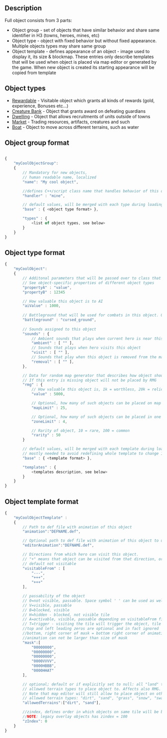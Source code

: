 ## Description

Full object consists from 3 parts:

-   Object group - set of objects that have similar behavior and share
    same identifier in H3 (towns, heroes, mines, etc)
-   Object type - object with fixed behavior but without fixed
    appearance. Multiple objects types may share same group
-   Object template - defines appearance of an object - image used to
    display it, its size & blockmap. These entries only describe
    templates that will be used when object is placed via map editor or
    generated by the game. When new object is created its starting
    appearance will be copied from template

## Object types

- [Rewardable](Map_Objects/Rewardable.md) - Visitable object which grants all kinds of rewards (gold, experience, Bonuses etc...)
- [Creature Bank](Map_Objects/Creature_Bank.md) - Object that grants award on defeating guardians
- [Dwelling](Map_Objects/Dwelling.md) - Object that allows recruitments of units outside of towns
- [Market](Map_Objects/Market.md) - Trading resources, artifacts, creatures and such
- [Boat](Map_Objects/Boat.md) - Object to move across different terrains, such as water

## Object group format

``` javascript

{
	"myCoolObjectGroup":
	{
		// Mandatory for new objects,
		// human readable name, localized 
		"name": "My cool object",

		//defines C++/script class name that handles behavior of this object
		"handler" : "mine",

		// default values, will be merged with each type during loading
		"base" : { <object type format> },

		"types" : {
			<list of object types, see below>
		}
	}
}
```

## Object type format

``` javascript
{
	"myCoolObject":
	{
		// Additonal parameters that will be passed over to class that controls behavior of the object
		// See object-specific properties of different object types
		"propertyA" : "value",
		"propertyB" : 12345

		// How valuable this object is to AI
		"aiValue" : 1000,
		
		// Battleground that will be used for combats in this object. Overrides terrain this object was placed on
		"battleground" : "cursed_ground",
		
		// Sounds assigned to this object
		"sounds" : {
			// Ambient sounds that plays when current hero is near this object
			"ambient" : [ "" ],
			// Sounds that plays when hero visits this object
			"visit" : [ "" ],
			// Sounds that play when this object is removed from the map
			"removal" : [ "" ],
		},

		// Data for random map generator that describes how object should be placed.
		// If this entry is missing object will not be placed by RMG
		"rmg" : {
			// How valuable this object is, 1k = worthless, 20k = relic level
			"value" : 5000,

			// Optional, how many of such objects can be placed on map
			"mapLimit" : 25,

			// Optional, how many of such objects can be placed in one zone
			"zoneLimit" : 4,

			// Rarity of object, 10 = rare, 100 = common
			"rarity" : 50
		}

		// default values, will be merged with each template during loading
		// mostly needed to avoid redefining whole template to change 1-2 fields
		"base" : { <template format> },

		"templates" : {
			<templates description, see below>
		}
	}
}
```

## Object template format

``` javascript
{
	"myCoolObjectTemplate" : 
	{
		// Path to def file with animation of this object
		"animation":"DEFNAME.def",

		// Optional path to def file with animation of this object to use in map editor
		"editorAnimation":"DEFNAME.def",

		// Directions from which hero can visit this object.
		// "+" means that object can be visited from that direction, or "-" othervice
		// default not visitable
		"visitableFrom" : [
			"---",
			"+++",
			"+++"
		],

		// passability of the object
		// 0=not visible, passable. Space symbol ' ' can be used as well
		// V=visible, passable
		// B=blocked, visible
		// H=hidden - blocked, not visible tile
		// A=activable, visible, passable depending on visitableFrom field
		// T=trigger - visiting the tile will trigger the object, tile is not visible (e.g. event)
		//top and left leading zeros are optional and in fact ignored
		//bottom, right corner of mask = bottom right corner of animation frame
		//animation can not be larger than size of mask
		"mask":[
			"00000000",
			"00000000",
			"00000000",
			"0000VVVV",
			"0000HBBB",
			"0000HHAT"
		],

		// optional; default or if explicitly set to null: all "land" terrains (e.g. not rock and not water)
		// allowed terrain types to place object to. Affects also RMG.
		// Note that map editor will still allow to place object on other terrains
		// allowed terrain types: "dirt", "sand", "grass", "snow", "swamp", "rough", "subterra", "lava", "water", "rock"
		"allowedTerrains":["dirt", "sand"],

		//zindex, defines order in which objects on same tile will be blit. optional, default is 0 
		//NOTE: legacy overlay objects has zindex = 100
		"zIndex": 0
	}
}
```